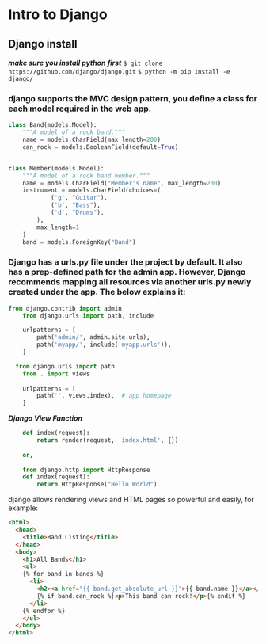 # Intro to Django
## Django install
***make sure you install python first***
```$ git clone https://github.com/django/django.git```
```$ python -m pip install -e django/```
### django supports the MVC design pattern, you define a class for each model required in the web app.
```python
class Band(models.Model):
    """A model of a rock band."""
    name = models.CharField(max_length=200)
    can_rock = models.BooleanField(default=True)


class Member(models.Model):
    """A model of a rock band member."""
    name = models.CharField("Member's name", max_length=200)
    instrument = models.CharField(choices=(
            ('g', "Guitar"),
            ('b', "Bass"),
            ('d', "Drums"),
        ),
        max_length=1
    )
    band = models.ForeignKey("Band")
```
### Django has a urls.py file under the project by default. It also has a prep-defined path for the admin app. However, Django recommends mapping all resources via another urls.py newly created under the app. The below explains it:

```python
from django.contrib import admin  
    from django.urls import path, include

    urlpatterns = [  
        path('admin/', admin.site.urls),  
        path('myapp/', include('myapp.urls')),  
    ]  
```
```python
  from django.urls import path
    from . import views
 
    urlpatterns = [  
        path('', views.index),  # app homepage
    ] 
```
***Django View Function***
```python
    def index(request):
        return render(request, 'index.html', {})
        
    or,
    
    from django.http import HttpResponse
    def index(request):
        return HttpResponse("Hello World") 
```
django allows rendering views and HTML pages so powerful and easily, for example:
```html
<html>
  <head>
    <title>Band Listing</title>
  </head>
  <body>
    <h1>All Bands</h1>
    <ul>
    {% for band in bands %}
      <li>
        <h2><a href="{{ band.get_absolute_url }}">{{ band.name }}</a></h2>
        {% if band.can_rock %}<p>This band can rock!</p>{% endif %}
      </li>
    {% endfor %}
    </ul>
  </body>
</html>
```
